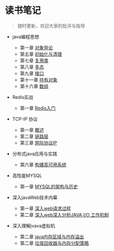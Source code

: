 # 读书笔记
> 随时更新，欢迎大家的批评与指导
  - java编程思想
    * 第一章 [对象导论](https://github.com/havenBoy/notes/blob/master/Java%E7%BC%96%E7%A8%8B%E6%80%9D%E6%83%B3%E8%AF%BB%E4%B9%A6%E7%AC%94%E8%AE%B0/%E7%AC%AC%E4%B8%80%E7%AB%A0--%E5%AF%B9%E8%B1%A1%E5%AF%BC%E8%AE%BA.md)
    * 第五章 [初始化与清理](https://github.com/havenBoy/notes/blob/master/Java%E7%BC%96%E7%A8%8B%E6%80%9D%E6%83%B3%E8%AF%BB%E4%B9%A6%E7%AC%94%E8%AE%B0/%E7%AC%AC%E4%BA%94%E7%AB%A0--%E5%88%9D%E5%A7%8B%E5%8C%96%E4%B8%8E%E6%B8%85%E7%90%86.md)
    * 第七章 [复用类](https://github.com/havenBoy/notes/blob/master/Java%E7%BC%96%E7%A8%8B%E6%80%9D%E6%83%B3%E8%AF%BB%E4%B9%A6%E7%AC%94%E8%AE%B0/%E7%AC%AC%E4%B8%83%E7%AB%A0--%E5%A4%8D%E7%94%A8%E7%B1%BB.md)
    * 第八章 [多态](https://github.com/havenBoy/notes/blob/master/Java%E7%BC%96%E7%A8%8B%E6%80%9D%E6%83%B3%E8%AF%BB%E4%B9%A6%E7%AC%94%E8%AE%B0/%E7%AC%AC%E5%85%AB%E7%AB%A0--%E5%A4%9A%E6%80%81.md)
    * 第九章 [接口](https://github.com/havenBoy/notes/blob/master/Java%E7%BC%96%E7%A8%8B%E6%80%9D%E6%83%B3%E8%AF%BB%E4%B9%A6%E7%AC%94%E8%AE%B0/9%E7%AC%AC%E4%B9%9D%E7%AB%A0--%E6%8E%A5%E5%8F%A3.md)
    * 第十一章 [持有对象](https://github.com/havenBoy/notes/blob/master/Java%E7%BC%96%E7%A8%8B%E6%80%9D%E6%83%B3%E8%AF%BB%E4%B9%A6%E7%AC%94%E8%AE%B0/%E7%AC%AC%E5%8D%81%E4%B8%80%E7%AB%A0--%E6%8C%81%E6%9C%89%E5%AF%B9%E8%B1%A1.md)
    * 第十六章 [数组](https://github.com/havenBoy/notes/blob/master/Java%E7%BC%96%E7%A8%8B%E6%80%9D%E6%83%B3%E8%AF%BB%E4%B9%A6%E7%AC%94%E8%AE%B0/%E7%AC%AC%E5%8D%81%E5%85%AD%E7%AB%A0--%E6%95%B0%E7%BB%84.md)
  - Redis实战
    * 第一章 [Redis入门](https://github.com/havenBoy/notes/blob/master/Redis%E5%AE%9E%E6%88%98/first.md)
    
  - TCP-IP 协议
    * 第一章 [概述](https://github.com/havenBoy/notes/blob/master/TCP%20IP%20%E8%AF%BB%E4%B9%A6%E7%AC%94%E8%AE%B0/%E7%AC%AC%E4%B8%80%E7%AB%A0--%E6%A6%82%E8%BF%B0.md)
    * 第二章 [链路层](https://github.com/havenBoy/notes/blob/master/TCP%20IP%20%E8%AF%BB%E4%B9%A6%E7%AC%94%E8%AE%B0/%E7%AC%AC%E4%BA%8C%E7%AB%A0--%E9%93%BE%E8%B7%AF%E5%B1%82.md)
    * 第三章 [网际协议IP](https://github.com/havenBoy/notes/blob/master/TCP%20IP%20%E8%AF%BB%E4%B9%A6%E7%AC%94%E8%AE%B0/%E7%AC%AC%E4%B8%89%E7%AB%A0--%E7%BD%91%E9%99%85%E5%8D%8F%E8%AE%AEIP.md)
  - 分布式java应用与实践
    * 第六章 [构建高可用系统](https://github.com/havenBoy/notes/blob/master/%E5%88%86%E5%B8%83%E5%BC%8Fjava%E5%BA%94%E7%94%A8%E4%B8%8E%E5%AE%9E%E8%B7%B5/%E7%AC%AC%E5%85%AD%E7%AB%A0--%E6%9E%84%E5%BB%BA%E9%AB%98%E5%8F%AF%E7%94%A8%E7%9A%84%E7%B3%BB%E7%BB%9F.md)

  - 高性能MYSQL
    * 第一章 [MYSQL的架构与历史](https://github.com/havenBoy/notes/blob/master/%E9%AB%98%E6%80%A7%E8%83%BDMYSQL%E8%AF%BB%E4%B9%A6%E7%AC%94%E8%AE%B0/%E7%AC%AC%E4%B8%80%E7%AB%A0--MYSQL%E6%9E%B6%E6%9E%84%E4%B8%8E%E5%8E%86%E5%8F%B2.md)

  - 深入javaWeb技术内幕
    * 第一章 [深入web请求过程](https://github.com/havenBoy/notes/blob/master/%E6%B7%B1%E5%85%A5javaWeb%E6%8A%80%E6%9C%AF%E5%86%85%E5%B9%95%E8%AF%BB%E4%B9%A6%E7%AC%94%E8%AE%B0/%E7%AC%AC%E4%B8%80%E7%AB%A0--%E6%B7%B1%E5%85%A5web%E8%AF%B7%E6%B1%82%E8%BF%87%E7%A8%8B.md)
    * 第二章 [深入web深入分析JAVA I/O 工作机制](https://github.com/havenBoy/notes/blob/master/%E6%B7%B1%E5%85%A5javaWeb%E6%8A%80%E6%9C%AF%E5%86%85%E5%B9%95%E8%AF%BB%E4%B9%A6%E7%AC%94%E8%AE%B0/%E7%AC%AC%E4%BA%8C%E7%AB%A0--%E6%B7%B1%E5%85%A5%E5%88%86%E6%9E%90JAVA%20IO%20%E5%B7%A5%E4%BD%9C%E6%9C%BA%E5%88%B6.md)

  - 深入理解jvava虚拟机
    * 第二章 [java内存区域与内存溢出](https://github.com/havenBoy/notes/blob/master/%E6%B7%B1%E5%85%A5%E7%90%86%E8%A7%A3jvava%E8%99%9A%E6%8B%9F%E6%9C%BA%E8%AF%BB%E4%B9%A6%E7%AC%94%E8%AE%B0/%E7%AC%AC%E4%BA%8C%E7%AB%A0--java%E5%86%85%E5%AD%98%E5%8C%BA%E5%9F%9F%E4%B8%8E%E5%86%85%E5%AD%98%E6%BA%A2%E5%87%BA.md)
    * 第二章 [垃圾回收器与内存分配策略](https://github.com/havenBoy/notes/blob/master/%E6%B7%B1%E5%85%A5%E7%90%86%E8%A7%A3jvava%E8%99%9A%E6%8B%9F%E6%9C%BA%E8%AF%BB%E4%B9%A6%E7%AC%94%E8%AE%B0/%E7%AC%AC%E4%B8%89%E7%AB%A0--%E5%9E%83%E5%9C%BE%E5%9B%9E%E6%94%B6%E5%99%A8%E4%B8%8E%E5%86%85%E5%AD%98%E5%88%86%E9%85%8D%E7%AD%96%E7%95%A5.md)
